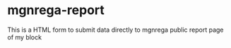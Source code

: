 # mgnrega-report
This is a HTML form to submit data directly to mgnrega public report page of my block
